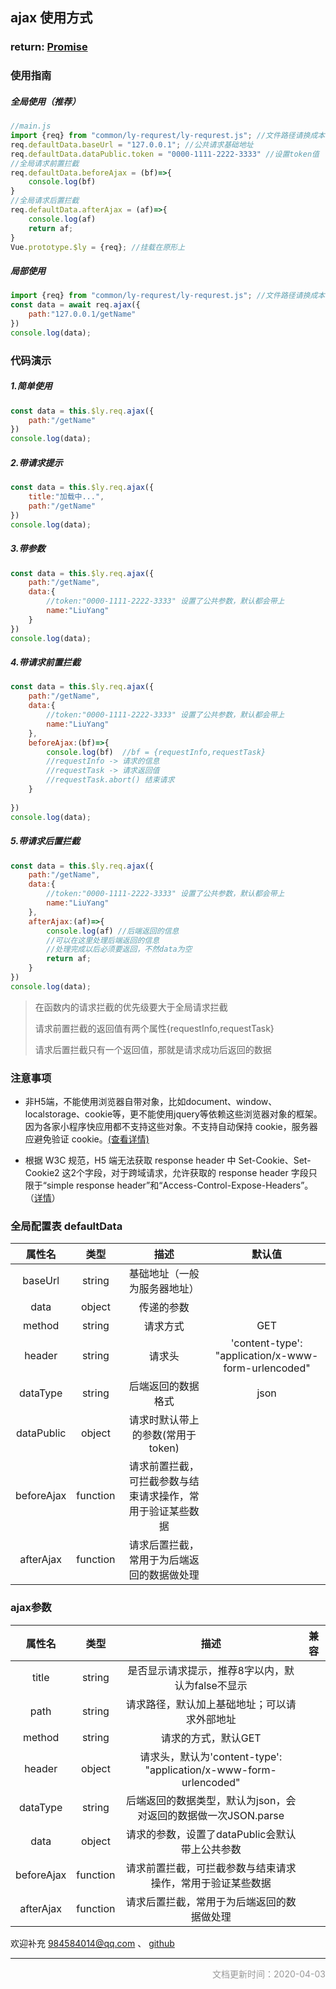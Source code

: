 ## ajax 使用方式

### return: [Promise](https://www.runoob.com/w3cnote/javascript-promise-object.html)



### 使用指南

##### 全局使用（推荐）

```js
//main.js
import {req} from "common/ly-requrest/ly-requrest.js"; //文件路径请换成本地路径
req.defaultData.baseUrl = "127.0.0.1"; //公共请求基础地址
req.defaultData.dataPublic.token = "0000-1111-2222-3333" //设置token值
//全局请求前置拦截
req.defaultData.beforeAjax = (bf)=>{
    console.log(bf)
}
//全局请求后置拦截
req.defaultData.afterAjax = (af)=>{
    console.log(af)
    return af;
}
Vue.prototype.$ly = {req}; //挂载在原形上
```

##### 局部使用

```js
import {req} from "common/ly-requrest/ly-requrest.js"; //文件路径请换成本地路径
const data = await req.ajax({
    path:"127.0.0.1/getName"
})
console.log(data);
```



### 代码演示

##### 	1.简单使用

```js
const data = this.$ly.req.ajax({
    path:"/getName"
})
console.log(data);
```

##### 	2.带请求提示

```js
const data = this.$ly.req.ajax({
    title:"加载中...",
    path:"/getName"
})
console.log(data);
```

##### 	3.带参数

```js
const data = this.$ly.req.ajax({
    path:"/getName",
    data:{
        //token:"0000-1111-2222-3333" 设置了公共参数，默认都会带上
    	name:"LiuYang"
    }
})
console.log(data);
```

##### 4.带请求前置拦截

```js
const data = this.$ly.req.ajax({
    path:"/getName",
    data:{
        //token:"0000-1111-2222-3333" 设置了公共参数，默认都会带上
    	name:"LiuYang"
    },
    beforeAjax:(bf)=>{
        console.log(bf)  //bf = {requestInfo,requestTask} 
        //requestInfo -> 请求的信息
        //requestTask -> 请求返回值
        //requestTask.abort() 结束请求
    }
    
})
console.log(data);
```

##### 5.带请求后置拦截

```js
const data = this.$ly.req.ajax({
    path:"/getName",
    data:{
        //token:"0000-1111-2222-3333" 设置了公共参数，默认都会带上
    	name:"LiuYang"
    },
    afterAjax:(af)=>{
        console.log(af) //后端返回的信息
        //可以在这里处理后端返回的信息
        //处理完成以后必须要返回，不然data为空
		return af;
    }
})
console.log(data);
```

> 在函数内的请求拦截的优先级要大于全局请求拦截
>
> 请求前置拦截的返回值有两个属性{requestInfo,requestTask} 
>
> 请求后置拦截只有一个返回值，那就是请求成功后返回的数据



### 注意事项

- 非H5端，不能使用浏览器自带对象，比如document、window、localstorage、cookie等，更不能使用jquery等依赖这些浏览器对象的框架。因为各家小程序快应用都不支持这些对象。不支持自动保持 cookie，服务器应避免验证 cookie。[(查看详情)](https://uniapp.dcloud.io/matter?id=%e5%8c%ba%e5%88%ab%e4%ba%8e%e4%bc%a0%e7%bb%9f-web-%e5%bc%80%e5%8f%91%e7%9a%84%e6%b3%a8%e6%84%8f)

- 根据 W3C 规范，H5 端无法获取 response header 中 Set-Cookie、Set-Cookie2 这2个字段，对于跨域请求，允许获取的 response header 字段只限于“simple response header”和“Access-Control-Expose-Headers”。（[详情](https://www.w3.org/TR/cors/#access-control-allow-credentials-response-header)）

  

### 全局配置表 defaultData


| 属性名 |      类型      |          描述          |          默认值          |
| :----: | :--------------: | :--------------------: | :--------------------: |
| baseUrl | string | 基础地址（一般为服务器地址） |  |
|    data    | object | 传递的参数 |  |
| method | string | 请求方式 | GET |
| header | string | 请求头 | 'content-type': "application/x-www-form-urlencoded" |
| dataType | string | 后端返回的数据格式 | json |
| dataPublic | object | 请求时默认带上的参数(常用于token) |  |
| beforeAjax | function | 请求前置拦截，可拦截参数与结束请求操作，常用于验证某些数据 | |
| afterAjax | function | 请求后置拦截，常用于为后端返回的数据做处理 | |




### ajax参数

|   属性名   |   类型   |                             描述                             | 兼容 |
| :--------: | :------: | :----------------------------------------------------------: | :--: |
|   title    |  string  |       是否显示请求提示，推荐8字以内，默认为false不显示       |      |
|    path    |  string  |         请求路径，默认加上基础地址；可以请求外部地址         |      |
|   method   |  string  |                     请求的方式，默认GET                      |      |
|   header   |  object  | 请求头，默认为'content-type': "application/x-www-form-urlencoded" |      |
|  dataType  |  string  | 后端返回的数据类型，默认为json，会对返回的数据做一次JSON.parse |      |
|    data    |  object  |        请求的参数，设置了dataPublic会默认带上公共参数        |      |
| beforeAjax | function |  请求前置拦截，可拦截参数与结束请求操作，常用于验证某些数据  |      |
| afterAjax  | function |          请求后置拦截，常用于为后端返回的数据做处理          |      |







欢迎补充  984584014@qq.com 、 [github](https://github.com/web-liuyang/uni-app)

------

<p style="text-align:right;font-size:14px;color:#999999;">文档更新时间：2020-04-03</p>


